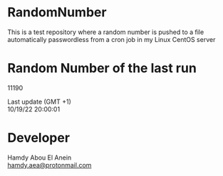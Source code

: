 # RandomNumber    
This is a test repository where a random number is pushed to a file automatically passwordless from a cron job in my Linux CentOS server    
# Random Number of the last run   
11190
      
Last update (GMT +1)    
10/19/22 20:00:01
# Developer    
Hamdy Abou El Anein   
hamdy.aea@protonmail.com
